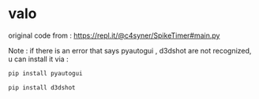# valo

original code from : https://repl.it/@c4syner/SpikeTimer#main.py

Note : if there is an error that says pyautogui , d3dshot are not recognized, u can install it via :

  ```sh
  pip install pyautogui
  ```
  ```sh
  pip install d3dshot
  ```
